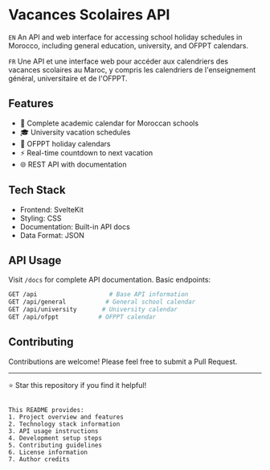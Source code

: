 # Vacances Scolaires API

`EN` An API and web interface for accessing school holiday schedules in Morocco, including general education, university, and OFPPT calendars.
>
`FR` Une API et une interface web pour accéder aux calendriers des vacances scolaires au Maroc, y compris les calendriers de l'enseignement général, universitaire et de l'OFPPT.

## Features

- 📅 Complete academic calendar for Moroccan schools
- 🎓 University vacation schedules
- 🏫 OFPPT holiday calendars
- ⚡ Real-time countdown to next vacation
- 🌐 REST API with documentation


## Tech Stack

- Frontend: SvelteKit
- Styling: CSS
- Documentation: Built-in API docs
- Data Format: JSON

## API Usage

Visit `/docs` for complete API documentation. Basic endpoints:

```bash
GET /api                    # Base API information
GET /api/general           # General school calendar
GET /api/university       # University calendar
GET /api/ofppt           # OFPPT calendar
```


## Contributing

Contributions are welcome! Please feel free to submit a Pull Request.


---
⭐ Star this repository if you find it helpful!
```

This README provides:
1. Project overview and features
2. Technology stack information
3. API usage instructions
4. Development setup steps
5. Contributing guidelines
6. License information
7. Author credits

